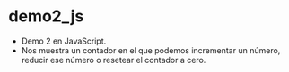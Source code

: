 # demo2_js

* Demo 2 en JavaScript.
* Nos muestra un contador en el que podemos incrementar un número, reducir ese número o resetear el contador a cero.
